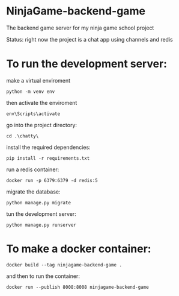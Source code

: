 # NinjaGame-backend-game
The backend game server for my ninja game school project

Status:
right now the project is a chat app using channels and redis

# To run the development server:
make a virtual enviroment
```
python -m venv env
```
then activate the enviroment
```
env\Scripts\activate
```
go into the project directory:
```
cd .\chatty\
```
install the required dependencies:
```
pip install -r requirements.txt
```
run a redis container:
```
docker run -p 6379:6379 -d redis:5
```
migrate the database:
```
python manage.py migrate
```
tun the development server:
```
python manage.py runserver
```

# To make a docker container:
```
docker build --tag ninjagame-backend-game .
```
and then to run the container:
```
docker run --publish 8008:8008 ninjagame-backend-game
```
